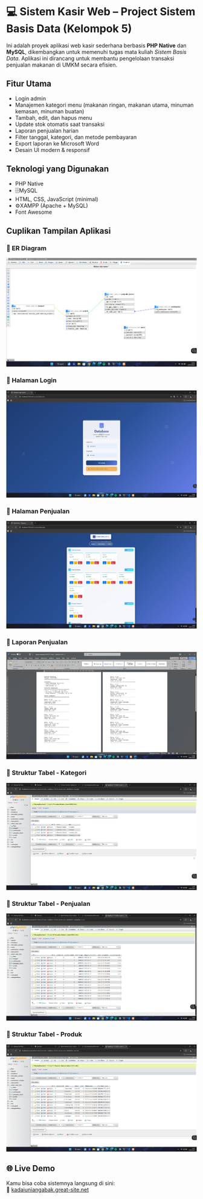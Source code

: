 # 💻 Sistem Kasir Web – Project Sistem Basis Data (Kelompok 5)

Ini adalah proyek aplikasi web kasir sederhana berbasis **PHP Native** dan **MySQL**, dikembangkan untuk memenuhi tugas mata kuliah *Sistem Basis Data*. Aplikasi ini dirancang untuk membantu pengelolaan transaksi penjualan makanan di UMKM secara efisien.


## Fitur Utama

- Login admin
- Manajemen kategori menu (makanan ringan, makanan utama, minuman kemasan, minuman buatan)
- Tambah, edit, dan hapus menu
- Update stok otomatis saat transaksi
- Laporan penjualan harian
- Filter tanggal, kategori, dan metode pembayaran
- Export laporan ke Microsoft Word
- Desain UI modern & responsif


## Teknologi yang Digunakan

- PHP Native
- 🗄MySQL
- HTML, CSS, JavaScript (minimal)
- ⚙XAMPP (Apache + MySQL)
- Font Awesome


## Cuplikan Tampilan Aplikasi

### 🔹 ER Diagram
![ER Diagram](screenshots/erd.png)

### 🔹 Halaman Login
![Login Page](screenshots/halaman_login.png)

### 🔹 Halaman Penjualan
![Penjualan](screenshots/halaman_penjualan.png)

### 🔹 Laporan Penjualan
![Laporan](screenshots/laporan.png)

### 🔹 Struktur Tabel - Kategori
![Tabel Kategori](screenshots/struktur_tabel_kategori.png)

### 🔹 Struktur Tabel - Penjualan
![Tabel Penjualan](screenshots/struktur_tabel_penjualan.png)

### 🔹 Struktur Tabel - Produk
![Tabel Produk](screenshots/struktur_tabel_produk.png)


## 🌐 Live Demo

Kamu bisa coba sistemnya langsung di sini:  
🔗 [kadaiuniangabak.great-site.net](http://kadaiuniangabak.great-site.net)
